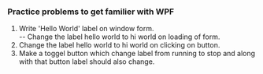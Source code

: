 ### Practice problems to get familier with WPF
1. Write 'Hello World' label on window form.   
-- Change the label hello world to hi world on loading of form.
2. Change the label hello world to hi world on clicking on button.
3. Make a toggel button which change label from running to stop and along with that button label should also change.






